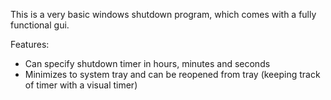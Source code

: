This is a very basic windows shutdown program, which comes with a fully functional gui.

Features:

* Can specify shutdown timer in hours, minutes and seconds
* Minimizes to system tray and can be reopened from tray (keeping track of timer with a visual timer)

